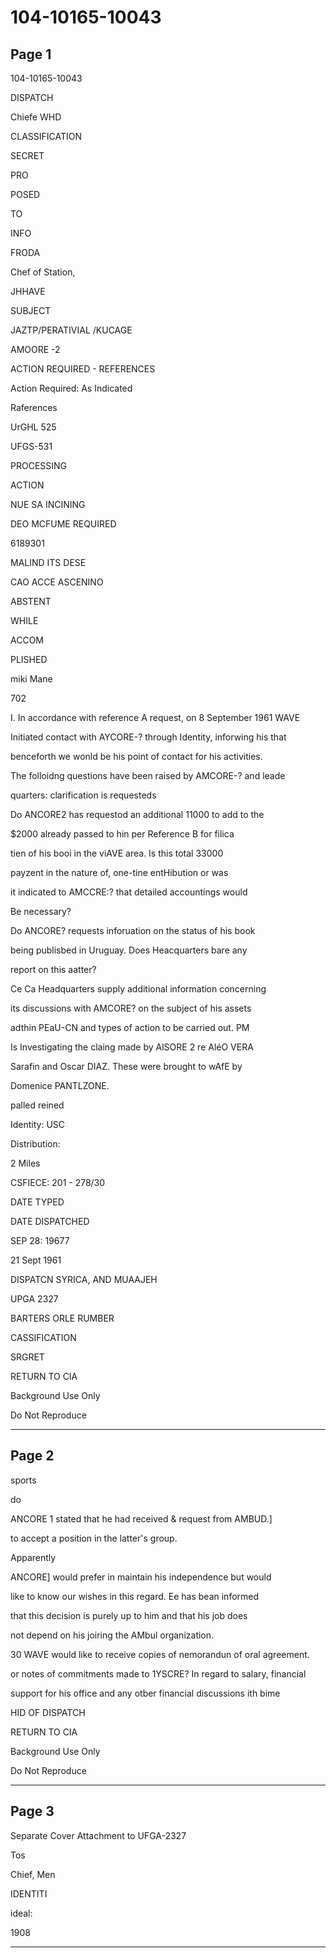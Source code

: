 # 104-10165-10043

## Page 1

104-10165-10043

DISPATCH

Chiefe WHD

CLASSIFICATION

SECRET

PRO

POSED

TO

INFO

FRODA

Chef of Station,

JHHAVE

SUBJECT

JAZTP/PERATIVIAL /KUCAGE

AMOORE -2

ACTION REQUIRED - REFERENCES

Action Required: As Indicated

Raferences

UrGHL 525

UFGS-531

PROCESSING

ACTION

NUE SA INCINING

DEO MCFUME REQUIRED

6189301

MALIND ITS DESE

CAO ACCE ASCENINO

ABSTENT

WHILE

ACCOM

PLISHED

miki Mane

702

I. In accordance with reference A request, on 8 September 1961 WAVE

Initiated contact with AYCORE-? through Identity, inforwing his that

benceforth we wonld be his point of contact for his activities.

The folloidng questions have been raised by AMCORE-? and leade

quarters: clarification is requesteds

Do ANCORE2 has requestod an additional 11000 to add to the

$2000 already passed to hin per Reference B for filica

tien of his booi in the viAVE area. Is this total 33000

payzent in the nature of, one-tine entHibution or was

it indicated to AMCCRE:? that detailed accountings would

Be necessary?

Do ANCORE? requests inforuation on the status of his book

being publisbed in Uruguay. Does Heacquarters bare any

report on this aatter?

Ce Ca Headquarters supply additional information concerning

its discussions with AMCORE? on the subject of his assets

adthin PEaU-CN and types of action to be carried out. PM

Is Investigating the claing made by AlSORE 2 re AléO VERA

Sarafin and Oscar DIAZ. These were brought to wAfE by

Domenice PANTLZONE.

palled reined

Identity: USC

Distribution:

2 Miles

CSFIECE: 201 - 278/30

DATE TYPED

DATE DISPATCHED

SEP 28: 19677

21 Sept 1961

DISPATCN SYRICA, AND MUAAJEH

UPGA 2327

BARTERS ORLE RUMBER

CASSIFICATION

SRGRET

RETURN TO CIA

Background Use Only

Do Not Reproduce

---

## Page 2

sports

do

ANCORE 1 stated that he had received & request from AMBUD.]

to accept a position in the latter's group.

Apparently

ANCORE] would prefer in maintain his independence but would

like to know our wishes in this regard. Ee has bean informed

that this decision is purely up to him and that his job does

not depend on his joiring the AMbul organization.

30 WAVE would like to receive copies of nemorandun of oral agreement.

or notes of commitments made to 1YSCRE? In regard to salary, financial

support for his office and any otber financial discussions ith bime

HID OF DISPATCH

RETURN TO CIA

Background Use Only

Do Not Reproduce

---

## Page 3

Separate Cover Attachment to UFGA-2327

Tos

Chief, Men

IDENTITI

ideal:

1908

---

